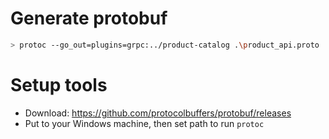 # Generate protobuf

```bash
> protoc --go_out=plugins=grpc:../product-catalog .\product_api.proto
```


# Setup tools

- Download: https://github.com/protocolbuffers/protobuf/releases
- Put to your Windows machine, then set path to run `protoc` 